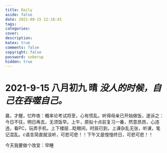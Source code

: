 ```yaml
---
title: Daily
aside: false
date: 2021-09-15 22:18:43
tags:
categories:
cover:
description: 
katex: true
comments: false
copyright: false
password: soberup
hidden: true
---
```


# 2021-9-15  八月初九 晴 *没人的时候，自己在吞噬自己。*

​    晨，才醒，忆昨夜：概率论考试将至，心有慌乱。听得母亲已开始做饭，遂诉之：今日不往，明日再去，无须饭早。上午，原拟十点前复习一番，然意昂昂，心违违，看PC，玩弄手机，上下楼层\...眨眼间，时辰已到，上课杂乱无张，听课，笔记混乱。c语言简直就没听，可悲可悲！！下午又是惶惶终日，可悲可悲！！

今天我要做个改变：早睡
